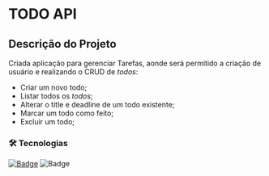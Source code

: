 # TODO API

## Descrição do Projeto
Criada aplicação para gerenciar Tarefas, aonde será permitido a criação de usuário e realizando o CRUD de <i>todos</i>:
 * Criar um novo todo;
 * Listar todos os <i>todos</i>;
 * Alterar o title e deadline de um todo existente;
 * Marcar um todo como feito;
 * Excluir um todo;



### 🛠 Tecnologias
<a href="https://nodejs.org/en/">![Badge](https://img.shields.io/badge/Node.js-43853D?style=for-the-badge&logo=node.js&logoColor=white)</a>
![Badge](https://img.shields.io/badge/JavaScript-F7DF1E?style=for-the-badge&logo=javascript&logoColor=black)
